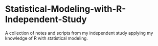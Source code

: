 # Statistical-Modeling-with-R-Independent-Study
A collection of notes and scripts from my independent study applying my knowledge of R with statistical modeling.
